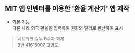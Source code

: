  ## MIT 앱 인벤터를 이용한 '환율 계산기' 앱 제작  
 * 기본 기능  
 다른 나라 외국 환율을 입력하여 원화와 달러로 환산하여 표시
 >네트워크 실무 6주차 과제   
 >B반 41615007 고병도
